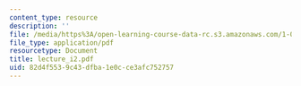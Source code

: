 ```yaml
---
content_type: resource
description: ''
file: /media/https%3A/open-learning-course-data-rc.s3.amazonaws.com/1-033-mechanics-of-material-systems-an-energy-approach-fall-2003/82d4f5539c43dfba1e0cce3afc752757_lecture_i2.pdf
file_type: application/pdf
resourcetype: Document
title: lecture_i2.pdf
uid: 82d4f553-9c43-dfba-1e0c-ce3afc752757
---
```

